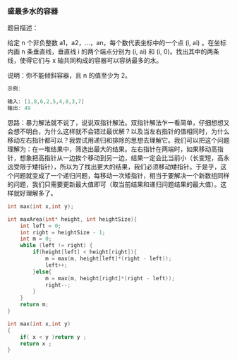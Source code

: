 ### 盛最多水的容器

题目描述：

给定 n 个非负整数 a1，a2，...，an，每个数代表坐标中的一个点 (i, ai) 。在坐标内画 n 条垂直线，垂直线 i 的两个端点分别为 (i, ai) 和 (i, 0)。找出其中的两条线，使得它们与 x 轴共同构成的容器可以容纳最多的水。

说明：你不能倾斜容器，且 n 的值至少为 2。

```c
示例:

输入: [1,8,6,2,5,4,8,3,7]
输出: 49
```

思路：暴力解法就不说了，说说双指针解法。双指针解法乍一看简单，仔细想想又会想不明白，为什么这样就不会错过最优解？以及当左右指针的值相同时，为什么移动左右指针都可以？我尝试用递归和排除的思想去理解它。我们可以把这个问题理解为：在一堆结果中，筛选出最大的结果。左右指针在两端时，如果移动高指针，想象把高指针从一边挨个移动到另一边，结果一定会比当前小（长变短，高永远受限于矮指针），所以为了找出更大的结果，我们必须移动矮指针。于是乎，这个问题就变成了一个递归问题，每移动一次矮指针，相当于要解决一个新数组同样的问题，我们只需要更新最大值即可（取当前结果和递归问题结果的最大值）。这样就好理解多了。

```c
int max(int x,int y);

int maxArea(int* height, int heightSize){
    int left = 0;
    int right = heightSize - 1;
    int m = 0;
    while (left != right) {
        if(height[left] < height[right]){
            m = max(m, height[left]*(right - left));
            left++;
        }else{
            m = max(m, height[right]*(right - left));
            right--;
        }
    }
    return m;
}

int max(int x,int y)
{
    if( x < y )return y ;
    return x ;
}
```



